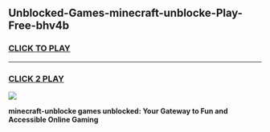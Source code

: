 
## Unblocked-Games-minecraft-unblocke-Play-Free-bhv4b
<h3>
<a href="https://premium76.site?title=minecraft-unblocke&ref=21A">CLICK TO PLAY</a></h3>
<hr>

<h3>
<a href="https://premium76.site?title=minecraft-unblocke&ref=21A">CLICK 2 PLAY</a>
  
</h3>

<a href="https://premium76.site?title=minecraft-unblocke&ref=21A"><img src="https://clearcache.store/games.png"></a>


**minecraft-unblocke games unblocked: Your Gateway to Fun and Accessible Online Gaming**
